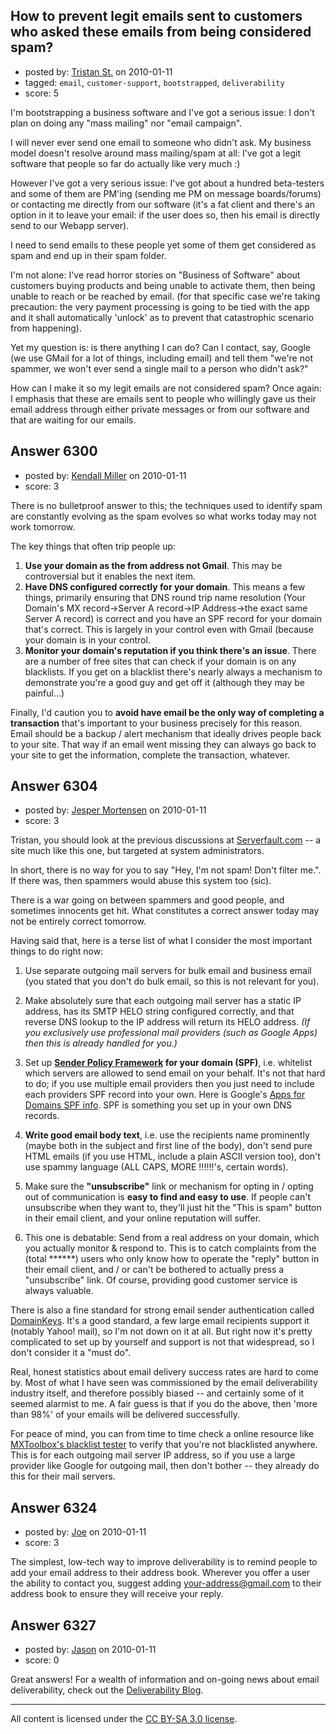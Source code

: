 ## How to prevent legit emails sent to customers who asked these emails from being considered spam?

- posted by: [Tristan St.](https://stackexchange.com/users/-1/2151-tristan-st) on 2010-01-11
- tagged: `email`, `customer-support`, `bootstrapped`, `deliverability`
- score: 5

I'm bootstrapping a business software and I've got a serious issue: I don't plan on doing any "mass mailing" nor "email campaign".

I will never ever send one email to someone who didn't ask.  My business model doesn't resolve around mass mailing/spam at all: I've got a legit software that people so far do actually like very much :)

However I've got a very serious issue: I've got about a hundred beta-testers and some of them are PM'ing (sending me PM on message boards/forums) or contacting me directly from our software (it's a fat client and there's an option in it to leave your email: if the user does so, then his email is directly send to our Webapp server).

I need to send emails to these people yet some of them get considered as spam and end up in their spam folder.

I'm not alone: I've read horror stories on "Business of Software" about customers buying products and being unable to activate them, then being unable to reach or be reached by email.  (for that specific case we're taking precaution: the very payment processing is going to be tied with the app and it shall automatically 'unlock' as to prevent that catastrophic scenario from happening).

Yet my question is: is there anything I can do?  Can I contact, say, Google (we use GMail for a lot of things, including email) and tell them "we're not spammer, we won't ever send a single mail to a person who didn't ask?"

How can I make it so my legit emails are not considered spam?  Once again: I emphasis that these are emails sent to people who willingly gave us their email address through either private messages or from our software and that are waiting for our emails.




## Answer 6300

- posted by: [Kendall Miller](https://stackexchange.com/users/-1/2210-kendall-miller) on 2010-01-11
- score: 3

There is no bulletproof answer to this; the techniques used to identify spam are constantly evolving as the spam evolves so what works today may not work tomorrow.

The key things that often trip people up:

 1. **Use your domain as the from address not Gmail**.  This may be controversial but it enables the next item.
 2. **Have DNS configured correctly for your domain**.  This means a few things, primarily ensuring that DNS round trip name resolution (Your Domain's MX record->Server A record->IP Address->the exact same Server A record) is correct and you have an SPF record for your domain that's correct.  This is largely in your control even with Gmail (because your domain is in your control.
 3. **Monitor your domain's reputation if you think there's an issue**.  There are a number of free sites that can check if your domain is on any blacklists.  If you get on a blacklist there's nearly always a mechanism to demonstrate you're a good guy and get off it (although they may be painful...)

Finally, I'd caution you to **avoid have email be the only way of completing a transaction** that's important to your business precisely for this reason.  Email should be a backup / alert mechanism that ideally drives people back to your site.  That way if an email went missing they can always go back to your site to get the information, complete the transaction, whatever.  



## Answer 6304

- posted by: [Jesper Mortensen](https://stackexchange.com/users/-1/1261-jesper-mortensen) on 2010-01-11
- score: 3

<p>Tristan, you should look at the previous discussions at <a href="http://serverfault.com/" rel="nofollow">Serverfault.com</a> -- a site much like this one, but targeted at system administrators.</p>

<p>In short, there is no way for you to say "Hey, I'm not spam! Don't filter me.". If there was, then spammers would abuse this system too (sic).</p>

<p>There is a war going on between spammers and good people, and sometimes innocents get hit. What constitutes a correct answer today may not be entirely correct tomorrow.</p>

<p>Having said that, here is a terse list of what I consider the most important things to do right now:</p>

<ol>
<li><p>Use separate outgoing mail servers for bulk email and business email (you stated that you don't do bulk email, so this is not relevant for you).</p></li>
<li><p>Make absolutely sure that each outgoing mail server has a static IP address, has its SMTP HELO string configured correctly, and that reverse DNS lookup to the IP address will return its HELO address. <em>(If you exclusively use professional mail providers (such as Google Apps) then this is already handled for you.)</em></p></li>
<li><p>Set up <strong><a href="http://www.openspf.org/" rel="nofollow">Sender Policy Framework</a> for your domain (SPF)</strong>, i.e. whitelist which servers are allowed to send email on your behalf. It's not that hard to do; if you use multiple email providers then you just need to include each providers SPF record into your own. Here is Google's <a href="http://www.google.com/support/a/bin/answer.py?hl=en&amp;answer=33786" rel="nofollow">Apps for Domains SPF info</a>. SPF is something you set up in your own DNS records.</p></li>
<li><p><strong>Write good email body text</strong>, i.e. use the recipients name prominently (maybe both in the subject and first line of the body), don't send pure HTML emails (if you use HTML, include a plain ASCII version too), don't use spammy language (ALL CAPS, MORE !!!!!!'s, certain words).</p></li>
<li><p>Make sure the <strong>"unsubscribe"</strong> link or mechanism for opting in / opting out of communication is <strong>easy to find and easy to use</strong>. If people can't unsubscribe when they want to, they'll just hit the "This is spam" button in their email client, and your online reputation will suffer.</p></li>
<li><p>This one is debatable: Send from a real address on your domain, which you actually monitor &amp; respond to. This is to catch complaints from the (total ******) users who only know how to operate the "reply" button in their email client, and / or can't be bothered to actually press a "unsubscribe" link. Of course, providing good customer service is always valuable.</p></li>
</ol>

<p>There is also a fine standard for strong email sender authentication called <a href="http://www.dkim.org/" rel="nofollow">DomainKeys</a>. It's a good standard, a few large email recipients support it (notably Yahoo! mail), so I'm not down on it at all. But right now it's pretty complicated to set up by yourself and support is not that widespread, so I don't consider it a "must do".</p>

<p>Real, honest statistics about email delivery success rates are hard to come by. Most of what I have seen was commissioned by the email deliverability industry itself, and therefore possibly biased -- and certainly some of it seemed alarmist to me. A fair guess is that if you do the above, then 'more than 98%' of your emails will be delivered successfully.</p>

<p>For peace of mind, you can from time to time check a online resource like <a href="http://www.mxtoolbox.com/blacklists.aspx" rel="nofollow">MXToolbox's blacklist tester</a> to verify that you're not blacklisted anywhere. This is for each outgoing mail server IP address, so if you use a large provider like Google for outgoing mail, then don't bother -- they already do this for their mail servers.</p>



## Answer 6324

- posted by: [Joe](https://stackexchange.com/users/-1/1572-joe) on 2010-01-11
- score: 3

The simplest, low-tech way to improve deliverability is to remind people to add your email address to their address book.  Wherever you offer a user the ability to contact you, suggest adding your-address@gmail.com to their address book to ensure they will receive your reply.


## Answer 6327

- posted by: [Jason](https://stackexchange.com/users/-1/2-jason) on 2010-01-11
- score: 0

<p>Great answers!  For a wealth of information and on-going news about email deliverability, check out the <a href="http://blog.deliverability.com/" rel="nofollow">Deliverability Blog</a>.</p>




---

All content is licensed under the [CC BY-SA 3.0 license](https://creativecommons.org/licenses/by-sa/3.0/).
